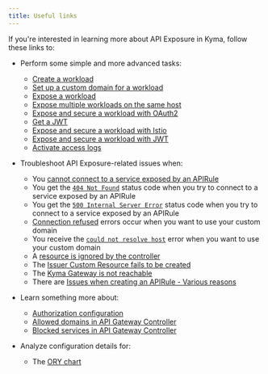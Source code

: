 ```yaml
---
title: Useful links
---
```


If you're interested in learning more about API Exposure in Kyma, follow these links to:

- Perform some simple and more advanced tasks:
  - [Create a workload](../../03-tutorials/00-api-exposure/apix-01-create-workload.md)
  - [Set up a custom domain for a workload](../../03-tutorials/00-api-exposure/apix-02-setup-custom-domain-for-workload.md)
  - [Expose a workload](../../03-tutorials/00-api-exposure/apix-04-expose-workload/apix-04-01-expose-workload-apigateway.md)
  - [Expose multiple workloads on the same host](../../03-tutorials/00-api-exposure/apix-04-expose-workload/apix-04-02-expose-multiple-workloads.md)
  - [Expose and secure a workload with OAuth2](../../03-tutorials/00-api-exposure/apix-05-expose-and-secure-a-workload/apix-05-01-expose-and-secure-workload-oauth2.md)
  - [Get a JWT](../../03-tutorials/00-api-exposure/apix-05-expose-and-secure-a-workload/apix-05-02-get-jwt.md)
  - [Expose and secure a workload with Istio](../../03-tutorials/00-api-exposure/apix-05-expose-and-secure-a-workload/apix-05-04-expose-and-secure-workload-istio.md)
  - [Expose and secure a workload with JWT](../../03-tutorials/00-api-exposure/apix-05-expose-and-secure-a-workload/apix-05-03-expose-and-secure-workload-jwt.md)
  - [Activate access logs](../../04-operation-guides/operations/obsv-03-enable-istio-access-logs.md)

- Troubleshoot API Exposure-related issues when:

  - You [cannot connect to a service exposed by an APIRule](../../04-operation-guides/troubleshooting/api-exposure/apix-01-cannot-connect-to-service/apix-01-01-apigateway-connect-api-rule.md)
  - You get the [`404 Not Found`](../../04-operation-guides/troubleshooting/api-exposure/apix-01-cannot-connect-to-service/apix-01-03-404-not-found.md) status code when you try to connect to a service exposed by an APIRule
  - You get the [`500 Internal Server Error`](../../04-operation-guides/troubleshooting/api-exposure/apix-01-cannot-connect-to-service/apix-01-04-500-server-error.md) status code when you try to connect to a service exposed by an APIRule
  - [Connection refused](../../04-operation-guides/troubleshooting/api-exposure/apix-02-dns-mgt/apix-02-01-dns-mgt-connection-refused.md) errors occur when you want to use your custom domain
  - You receive the [`could not resolve host`](../../04-operation-guides/troubleshooting/api-exposure/apix-02-dns-mgt/apix-02-02-dns-mgt-could-not-resolve-host.md) error when you want to use your custom domain
  - A [resource is ignored by the controller](../../04-operation-guides/troubleshooting/api-exposure/apix-02-dns-mgt/apix-02-03-dns-mgt-resource-ignored.md)
  - The [Issuer Custom Resource fails to be created](../../04-operation-guides/troubleshooting/api-exposure/apix-03-cert-mgt-issuer-not-created.md)
  - The [Kyma Gateway is not reachable](../../04-operation-guides/troubleshooting/api-exposure/apix-04-gateway-not-reachable.md)
  - There are [Issues when creating an APIRule - Various reasons](../../04-operation-guides/troubleshooting/api-exposure/apix-06-api-rule-troubleshooting.md)

- Learn something more about:

  - [Authorization configuration](../../05-technical-reference/apix-01-config-authorizations-apigateway.md)
  - [Allowed domains in API Gateway Controller](../../05-technical-reference/apix-02-whitelisted-domains.md)
  - [Blocked services in API Gateway Controller](../../05-technical-reference/apix-03-blacklisted-services.md)

- Analyze configuration details for:

  - The [ORY chart](../../05-technical-reference/00-configuration-parameters/apix-02-ory-chart.md)
